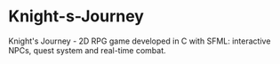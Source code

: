 # Knight-s-Journey
Knight's Journey - 2D RPG game developed in C with SFML: interactive NPCs, quest system and real-time combat.
